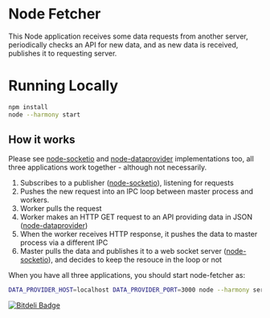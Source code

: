 # Node Fetcher 

This Node application receives some data requests from another server, periodically checks an API for new data, and as new data is received, publishes it to requesting server.

# Running Locally

``` bash
npm install
node --harmony start
```

## How it works

Please see [node-socketio](https://github.com/denizozger/node-socketio) and [node-dataprovider](https://github.com/denizozger/node-dataprovider) implementations too, all three applications work together - although not necessarily.

1. Subscribes to a publisher ([node-socketio](https://github.com/denizozger/node-socketio)), listening for requests
2. Pushes the new request into an IPC loop between master process and workers.
3. Worker pulls the request
4. Worker makes an HTTP GET request to an API providing data in JSON ([node-dataprovider](https://github.com/denizozger/node-dataprovider))
5. When the worker receives HTTP response, it pushes the data to master process via a different IPC
6. Master pulls the data and publishes it to a web socket server ([node-socketio](https://github.com/denizozger/node-socketio)), and decides to keep the resouce in the loop or not

When you have all three applications, you should start node-fetcher as:

``` bash
DATA_PROVIDER_HOST=localhost DATA_PROVIDER_PORT=3000 node --harmony server.js
```

[![Bitdeli Badge](https://d2weczhvl823v0.cloudfront.net/denizozger/node-fetcher/trend.png)](https://bitdeli.com/free "Bitdeli Badge")
